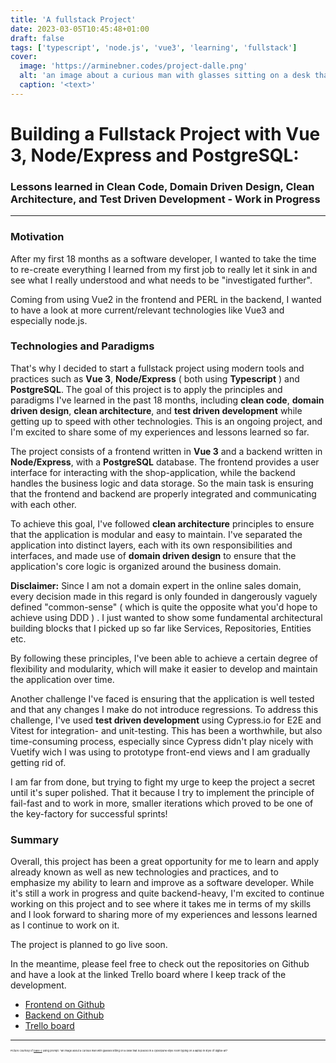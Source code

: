 ```yaml
---
title: 'A fullstack Project'
date: 2023-03-05T10:45:48+01:00
draft: false
tags: ['typescript', 'node.js', 'vue3', 'learning', 'fullstack']
cover:
  image: 'https://arminebner.codes/project-dalle.png'
  alt: 'an image about a curious man with glasses sitting on a desk that is placed in a cyberpunk-style room typing on a laptop in style of digital-art'
  caption: '<text>'
---
```


# Building a Fullstack Project with Vue 3, Node/Express and PostgreSQL:

### Lessons learned in Clean Code, Domain Driven Design, Clean Architecture, and Test Driven Development - Work in Progress

---

### Motivation

After my first 18 months as a software developer, I wanted to take the time to re-create everything I learned from my first job to really let it sink in and see what I really understood and what needs to be "investigated further".

Coming from using Vue2 in the frontend and PERL in the backend, I wanted to have a look at more current/relevant technologies like Vue3 and especially node.js.

### Technologies and Paradigms

That's why I decided to start a fullstack project using modern tools and practices such as **Vue 3**, **Node/Express** ( both using **Typescript** ) and **PostgreSQL**. The goal of this project is to apply the principles and paradigms I've learned in the past 18 months, including **clean code**, **domain driven design**, **clean architecture**, and **test driven development** while getting up to speed with other technologies. This is an ongoing project, and I'm excited to share some of my experiences and lessons learned so far.

The project consists of a frontend written in **Vue 3** and a backend written in **Node/Express**, with a **PostgreSQL** database. The frontend provides a user interface for interacting with the shop-application, while the backend handles the business logic and data storage. So the main task is ensuring that the frontend and backend are properly integrated and communicating with each other.

To achieve this goal, I've followed **clean architecture** principles to ensure that the application is modular and easy to maintain. I've separated the application into distinct layers, each with its own responsibilities and interfaces, and made use of **domain driven design** to ensure that the application's core logic is organized around the business domain.

**Disclaimer:** Since I am not a domain expert in the online sales domain, every decision made in this regard is only founded in dangerously vaguely defined "common-sense" ( which is quite the opposite what you'd hope to achieve using DDD ) . I just wanted to show some fundamental architectural building blocks that I picked up so far like Services, Repositories, Entities etc.

By following these principles, I've been able to achieve a certain degree of flexibility and modularity, which will make it easier to develop and maintain the application over time.

Another challenge I've faced is ensuring that the application is well tested and that any changes I make do not introduce regressions. To address this challenge, I've used **test driven development** using Cypress.io for E2E and Vitest for integration- and unit-testing. This has been a worthwhile, but also time-consuming process, especially since Cypress didn't play nicely with Vuetify wich I was using to prototype front-end views and I am gradually getting rid of.

I am far from done, but trying to fight my urge to keep the project a secret until it's super polished. That it because I try to implement the principle of fail-fast and to work in more, smaller iterations which proved to be one of the key-factory for successful sprints!

### Summary

Overall, this project has been a great opportunity for me to learn and apply already known as well as new technologies and practices, and to emphasize my ability to learn and improve as a software developer. While it's still a work in progress and quite backend-heavy, I'm excited to continue working on this project and to see where it takes me in terms of my skills and I look forward to sharing more of my experiences and lessons learned as I continue to work on it.

The project is planned to go live soon.

In the meantime, please feel free to check out the repositories on Github and have a look at the linked Trello board where I keep track of the development.

- [Frontend on Github](https://github.com/arminebner/shopfront-frontend)
- [Backend on Github](https://github.com/arminebner/shopfront-backend)
- [Trello board](https://trello.com/invite/b/KmBPuFba/ATTI740a7af8d160f18677a55d52f23139d7537094CA/shopfront)

---

<span style="font-size:4px">Picture courtesy of [Dalle-2](https://openai.com/product/dall-e-2) using prompt: "an image about a curious man with glasses sitting on a desk that is placed in a cyberpunk-style room typing on a laptop in style of digital-art"</span>

